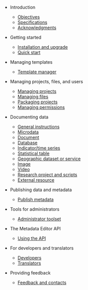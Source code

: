 * Introduction

    * [Objectives](rationale.md)
    * [Specifications](about.md)
    * [Acknowledgments](acknowledgments.md)

* Getting started

    * [Installation and upgrade](installation.md)
    * [Quick start](quick-start.md)

* Managing templates

   * [Template manager](managing_templates.md)

* Managing projects, files, and users 

   * [Managing projects](managing_projects.md)
   * [Managing files](managing_files.md)
   * [Packaging projects](packaging_projects.md)
   * [Managing permissions](managing_permissions.md)

* Documenting data

    * [General instructions](general_instructions.md)
    * [Microdata](template-manager/microdata.md)
    * [Document](template-manager/document.md)
    * [Database](template-manager/database.md)
    * [Indicator/time series](template-manager/indicator.md)
    * [Statistical table](template-manager/table.md)
    * [Geographic dataset or service](template-manager/geographic.md)
    * [Image](template-manager/image.md)
    * [Video](template-manager/video.md)
    * [Research project and scripts](template-manager/script.md)
    * [External resource](template-manager/external_resource.md)

* Publishing data and metadata 

    * [Publish metadata](publish.md)
   
* Tools for administrators

   * [Administrator toolset](admin_tools.md)  
   
* The Metadata Editor API

   * [Using the API](ME_API.md)
   
* For developers and translators

    * [Developers](developers.md)
    * [Translators](translators.md)

* Providing feedback

    * [Feedback and contacts](feedback.md)
